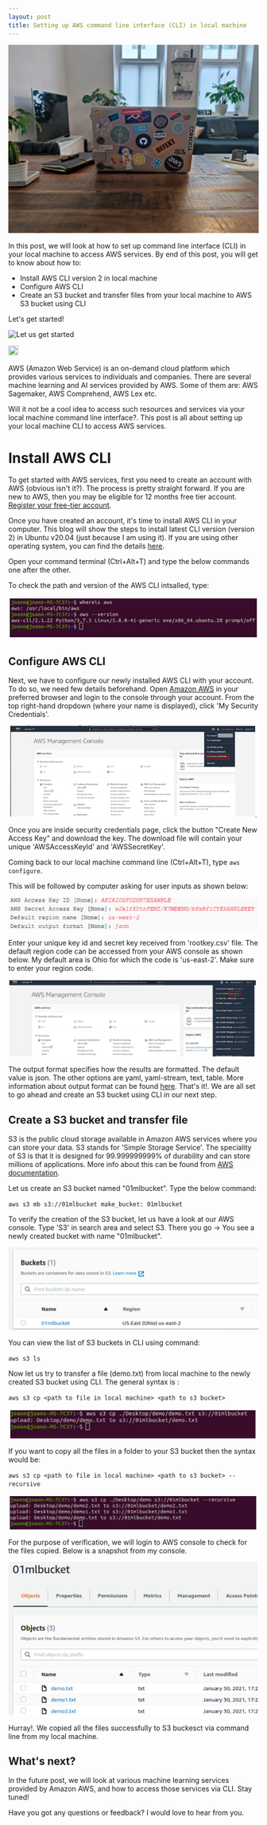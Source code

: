 ```yaml
---
layout: post
title: Setting up AWS command line interface (CLI) in local machine
---
```


![Photo by Alex Kulikov on Unsplash](../images/AWSCLI/alex-kulikov-BrunIOLQMfQ-unsplash.jpg "Photo by Alex Kulikov on Unsplash")

In this post, we will look at how to set up command line interface (CLI) in your local machine to access AWS services. By end of this post, you will get to know about  how to:

* Install AWS CLI version 2 in local machine
* Configure AWS CLI
* Create an S3 bucket and transfer files from your local machine to AWS S3 bucket using CLI

Let's get started!

![Let us get started](https://media.giphy.com/media/5zf2M4HgjjWszLd4a5/giphy.gif)

<img src="https://media.giphy.com/media/5zf2M4HgjjWszLd4a5/giphy.gif" width="20" height="20" />

AWS (Amazon Web Service) is an on-demand cloud platform which provides various services to individuals and companies. There are several machine learning and AI services provided by AWS. Some of them are: AWS Sagemaker, AWS Comprehend, AWS Lex etc.

Will it not be a cool idea to access such resources and services via your local machine command line interface?. This post is all about setting up your local machine CLI to access AWS services. 

# Install AWS CLI

To get started with AWS services, first you need to create an account with AWS (obvious isn't it?). The process is pretty straight forward. If you are new to AWS, then you may be eligible for 12 months free tier account. [Register your free-tier account](https://aws.amazon.com/free/?all-free-tier.sort-by=item.additionalFields.SortRank&all-free-tier.sort-order=asc).

Once you have created an account, it's time to install AWS CLI in your computer. This blog will show the steps to install latest CLI version  (version 2) in Ubuntu v20.04 (just because I am using it). If you are using other operating system, you can find the details [here](https://docs.aws.amazon.com/cli/latest/userguide/install-cliv2.html). 

Open your command terminal (Ctrl+Alt+T) and type the below commands one after the other.

To check the path and version of the AWS CLI intsalled, type: 

![Check the path and version of AWS CLI](../images/AWSCLI/AWSCLI1.png)

## Configure AWS CLI

Next, we have to configure our newly installed AWS CLI with your account. To do so, we need few details beforehand. Open [Amazon AWS](https://aws.amazon.com/) in your preferred browser and login to the console through your account. From the top right-hand dropdown (where your name is displayed), click 'My Security Credentials'.

![AWS Security credentials](../images/AWSCLI/AWSCLI2.png)

Once you are inside security credentials page, click the button "Create New Access Key" and download the key. The download file will contain your unique 'AWSAccessKeyId' and 'AWSSecretKey'.

Coming back to our local machine command line (Ctrl+Alt+T), type `aws configure`.

This will be followed by computer asking for user inputs as shown below:

![AWS CLI configuration inputs](../images/AWSCLI/AWSCLI4.png)

Enter your unique key id and secret key received from 'rootkey.csv' file. The default region code can be accessed from your AWS console as shown below. My default area is Ohio for which the code is 'us-east-2'. Make sure to enter your region code.

![AWS CLI configuration inputs](../images/AWSCLI/AWSCLI5.png)

The output format specifies how the results are formatted. The default value is json. The other options are yaml, yaml-stream, text, table. More information about output format can be found [here](https://docs.aws.amazon.com/cli/latest/userguide/cli-configure-quickstart.html#cli-configure-quickstart-format). That's it!. We are all set to go ahead and create an S3 bucket using CLI in our next step.

## Create a S3 bucket and transfer file

S3 is the public cloud storage available in Amazon AWS services where you can store your data. S3 stands for 'Simple Storage Service'. The speciality of S3 is that it is designed for 99.999999999% of durability and can store millions of applications. More info about this can be found from [AWS documentation](https://aws.amazon.com/s3/). 

Let us create an S3 bucket named "01mlbucket". Type the below command:

`aws s3 mb s3://01mlbucket make_bucket: 01mlbucket`

To verify the creation of the S3 bucket, let us have a look at our AWS console. Type 'S3' in search area and select S3. There you go -> You see a newly created bucket with name "01mlbucket".

![AWS CLI configuration inputs](../images/AWSCLI/AWSCLI6.png)

You can view the list of S3 buckets in CLI using command:

`aws s3 ls`

Now let us try to transfer a file (demo.txt) from local machine to the newly created S3 bucket using CLI. The general syntax is :

`aws s3 cp <path to file in local machine> <path to s3 bucket>`

![AWS CLI configuration inputs](../images/AWSCLI/AWSCLI7.png)

If you want to copy all the files in a folder to your S3 bucket then the syntax would be:

`aws s3 cp <path to file in local machine> <path to s3 bucket> --recursive`

![AWS CLI configuration inputs](../images/AWSCLI/AWSCLI8.png)

For the purpose of verification, we will login to AWS console to check for the files copied. Below is a snapshot from my console.

![AWS CLI configuration inputs](../images/AWSCLI/AWSCLI9.png)

Hurray!. We copied all the files successfully to S3 buckesct via command line from my local machine.

## What's next?

In the future post, we will look at various machine learning services provided by Amazon AWS, and how to access those services via CLI. Stay tuned!

Have you got any questions or feedback? I would love to hear from you.
